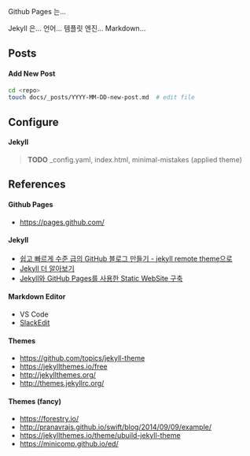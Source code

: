 Github Pages 는...

Jekyll 은... 언어... 템플릿 엔진... Markdown...

## Posts
#### Add New Post
```bash
cd <repo>
touch docs/_posts/YYYY-MM-DD-new-post.md  # edit file
```

## Configure
#### Jekyll
> **TODO**
> _config.yaml, index.html, minimal-mistakes (applied theme)

## References
#### Github Pages
* https://pages.github.com/

#### Jekyll
* [쉽고 빠르게 수준 급의 GitHub 블로그 만들기 - jekyll remote theme으로](https://dreamgonfly.github.io/2018/01/27/jekyll-remote-theme.html)
* [Jekyll 더 알아보기](https://ehfgk78.github.io/2017/12/27/jekyll-detail/)
* [Jekyll와 GitHub Pages를 사용한 Static WebSite 구축](https://poiemaweb.com/jekyll-basics)

#### Markdown Editor
* VS Code
* [SlackEdit](https://stackedit.io/)

#### Themes
* https://github.com/topics/jekyll-theme
* https://jekyllthemes.io/free
* http://jekyllthemes.org/
* http://themes.jekyllrc.org/

#### Themes (fancy)
* https://forestry.io/
* http://pranavrajs.github.io/swift/blog/2014/09/09/example/
* https://jekyllthemes.io/theme/ubuild-jekyll-theme
* https://minicomp.github.io/ed/
